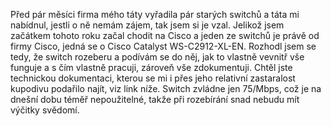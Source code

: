 Před pár měsíci firma mého táty vyřadila pár starých switchů a táta mi nabídnul, jestli o ně nemám zájem, tak jsem si je vzal. Jelikož jsem začátkem tohoto roku začal chodit na Cisco a jeden ze switchů je právě od firmy Cisco, jedná se o Cisco Catalyst WS-C2912-XL-EN. Rozhodl jsem se tedy, že switch rozeberu a podívám se do něj, jak to vlastně vevnitř vše funguje a s čím vlastně pracuji, zároveň vše zdokumentuji. Chtěl jste technickou dokumentaci, kterou se mi i přes jeho relativní zastaralost kupodivu podařilo najít, viz link níže. Switch zvládne jen 75/Mbps, což je na dnešní dobu téměř nepoužitelné, takže při rozebírání snad nebudu mít výčitky svědomí.
